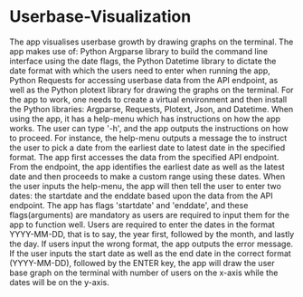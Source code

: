 # Userbase-Visualization
The app visualises userbase growth by drawing graphs on the terminal. The app makes use of: Python Argparse library to build the command line interface using the date flags, the Python Datetime library to dictate the date format with which the users need to enter when running the app, Python Requests for accessing userbase data from the API endpoint, as well as the Python plotext library for drawing the graphs on the terminal.
For the app to work, one needs to create a virtual environment and then install the Python libraries: Argparse, Requests, Plotext, Json, and Datetime.
When using the app, it has a help-menu which has instructions on how the app works. The user can type '-h', and the app outputs the instructions on how to proceed. For instance, the help-menu outputs a message the to instruct the user to pick a date from the earliest date to latest date in the specified format.
The app first accesses the data from the specified API endpoint. From the endpoint, the app identifies the earliest date as well as the latest date and then proceeds to make a custom range using these dates.
When the user inputs the help-menu, the app will then tell the user to enter two dates: the startdate and the enddate based upon the data from the API endpoint.
The app has flags 'startdate' and 'enddate', and these flags(arguments) are mandatory as users are required to input them for the app to function well.
Users are required to enter the dates in the format YYYY-MM-DD, that is to say, the year first, followed by the month, and lastly the day.
If users input the wrong format, the app outputs the error message. If the user inputs the start date as well as the end date in the correct format (YYYY-MM-DD), followed by the ENTER key, the app will draw the user base graph on the terminal with number of users on the x-axis while the dates will be on the y-axis.

